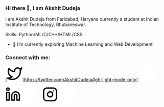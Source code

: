 


### Hi there 👋, I am Akshit Dudeja
I am Akshit Dudeja from Faridabad, Haryana currently a student at Indian Institute of Technology, Bhubaneswar.

Skills: Python/ML/C/C++/HTML/CSS

- 🌱 I’m currently exploring Machine Learning and Web Development 


<!-- [<img src='https://cdn.jsdelivr.net/npm/simple-icons@3.0.1/icons/github.svg' alt='github' height='40'>](https://github.com/akshitdudeja125)  [<img src='https://cdn.jsdelivr.net/npm/simple-icons@3.0.1/icons/linkedin.svg' alt='linkedin' height='40'>](https://www.linkedin.com/in/akshit-dudeja-ba2174227/)  [<img src='https://cdn.jsdelivr.net/npm/simple-icons@3.0.1/icons/facebook.svg' alt='facebook' height='40'>](https://www.facebook.com/akshit.dudeja.125)  [<img src='https://cdn.jsdelivr.net/npm/simple-icons@3.0.1/icons/instagram.svg' alt='instagram' height='40'>](https://www.instagram.com/akshitdudeja125/)  [<img src='https://cdn.jsdelivr.net/npm/simple-icons@3.0.1/icons/twitter.svg' alt='twitter' height='40'>](https://twitter.com/AkshitDudeja)  
 -->
 
 ### Connect with me:

[![website](./img/twitter-light.svg)]https://twitter.com/AkshitDudeja#gh-light-mode-only)
[![website](./img/twitter-dark.svg)](https://twitter.com/AkshitDudeja#gh-dark-mode-only)
&nbsp;&nbsp;

[![website](./img/linkedin-light.svg)](https://www.linkedin.com/in/akshit-dudeja-ba2174227/#gh-light-mode-only)
[![website](./img/linkedin-dark.svg)](https://www.linkedin.com/in/akshit-dudeja-ba2174227/#gh-dark-mode-only)
&nbsp;&nbsp;
[![website](./img/instagram-light.svg)](https://www.instagram.com/akshitdudeja125/#gh-light-mode-only)
[![website](./img/instagram-dark.svg)](https://www.instagram.com/akshitdudeja125/#gh-dark-mode-only)


